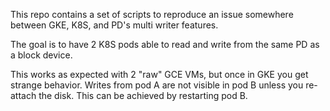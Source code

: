 This repo contains a set of scripts to reproduce an issue somewhere
between GKE, K8S, and PD's multi writer features.

The goal is to have 2 K8S pods able to read and write from the same PD
as a block device.

This works as expected with 2 "raw" GCE VMs, but once in GKE you get
strange behavior. Writes from pod A are not visible in pod B unless
you re-attach the disk. This can be achieved by restarting pod B.
